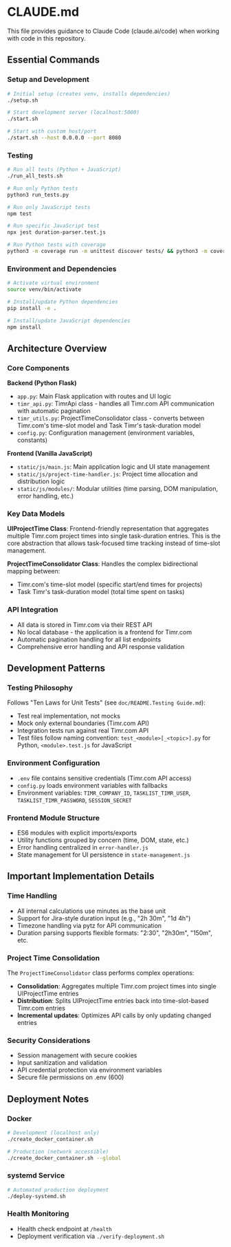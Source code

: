 # CLAUDE.md

This file provides guidance to Claude Code (claude.ai/code) when working with code in this repository.

## Essential Commands

### Setup and Development
```bash
# Initial setup (creates venv, installs dependencies)
./setup.sh

# Start development server (localhost:5000)
./start.sh

# Start with custom host/port
./start.sh --host 0.0.0.0 --port 8080
```

### Testing
```bash
# Run all tests (Python + JavaScript)
./run_all_tests.sh

# Run only Python tests
python3 run_tests.py

# Run only JavaScript tests
npm test

# Run specific JavaScript test
npx jest duration-parser.test.js

# Run Python tests with coverage
python3 -m coverage run -m unittest discover tests/ && python3 -m coverage report
```

### Environment and Dependencies
```bash
# Activate virtual environment
source venv/bin/activate

# Install/update Python dependencies
pip install -e .

# Install/update JavaScript dependencies
npm install
```

## Architecture Overview

### Core Components

**Backend (Python Flask)**
- `app.py`: Main Flask application with routes and UI logic
- `timr_api.py`: TimrApi class - handles all Timr.com API communication with automatic pagination
- `timr_utils.py`: ProjectTimeConsolidator class - converts between Timr.com's time-slot model and Task Timr's task-duration model
- `config.py`: Configuration management (environment variables, constants)

**Frontend (Vanilla JavaScript)**
- `static/js/main.js`: Main application logic and UI state management
- `static/js/project-time-handler.js`: Project time allocation and distribution logic
- `static/js/modules/`: Modular utilities (time parsing, DOM manipulation, error handling, etc.)

### Key Data Models

**UIProjectTime Class**: Frontend-friendly representation that aggregates multiple Timr.com project times into single task-duration entries. This is the core abstraction that allows task-focused time tracking instead of time-slot management.

**ProjectTimeConsolidator Class**: Handles the complex bidirectional mapping between:
- Timr.com's time-slot model (specific start/end times for projects)
- Task Timr's task-duration model (total time spent on tasks)

### API Integration
- All data is stored in Timr.com via their REST API
- No local database - the application is a frontend for Timr.com
- Automatic pagination handling for all list endpoints
- Comprehensive error handling and API response validation

## Development Patterns

### Testing Philosophy
Follows "Ten Laws for Unit Tests" (see `doc/README.Testing Guide.md`):
- Test real implementation, not mocks
- Mock only external boundaries (Timr.com API)
- Integration tests run against real Timr.com API
- Test files follow naming convention: `test_<module>[_<topic>].py` for Python, `<module>.test.js` for JavaScript

### Environment Configuration
- `.env` file contains sensitive credentials (Timr.com API access)
- `config.py` loads environment variables with fallbacks
- Environment variables: `TIMR_COMPANY_ID`, `TASKLIST_TIMR_USER`, `TASKLIST_TIMR_PASSWORD`, `SESSION_SECRET`

### Frontend Module Structure
- ES6 modules with explicit imports/exports
- Utility functions grouped by concern (time, DOM, state, etc.)
- Error handling centralized in `error-handler.js`
- State management for UI persistence in `state-management.js`

## Important Implementation Details

### Time Handling
- All internal calculations use minutes as the base unit
- Support for Jira-style duration input (e.g., "2h 30m", "1d 4h")
- Timezone handling via pytz for API communication
- Duration parsing supports flexible formats: "2:30", "2h30m", "150m", etc.

### Project Time Consolidation
The `ProjectTimeConsolidator` class performs complex operations:
- **Consolidation**: Aggregates multiple Timr.com project times into single UIProjectTime entries
- **Distribution**: Splits UIProjectTime entries back into time-slot-based Timr.com entries
- **Incremental updates**: Optimizes API calls by only updating changed entries

### Security Considerations
- Session management with secure cookies
- Input sanitization and validation
- API credential protection via environment variables
- Secure file permissions on .env (600)

## Deployment Notes

### Docker
```bash
# Development (localhost only)
./create_docker_container.sh

# Production (network accessible)
./create_docker_container.sh --global
```

### systemd Service
```bash
# Automated production deployment
./deploy-systemd.sh
```

### Health Monitoring
- Health check endpoint at `/health`
- Deployment verification via `./verify-deployment.sh`